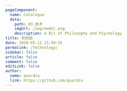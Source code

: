 ```yaml
---
pageComponent:
  name: Catalogue
  data:
    path: 03.技术
    imgUrl: /img/model.png
    description: A Bit of Philosophy and Psychology
title: 软技能
date: 2020-03-11 21:50:55
permalink: /technology/
sidebar: false
article: false
comment: false
editLink: false
author:
  name: quardia
  link: https://github.com/quardia
---
```

